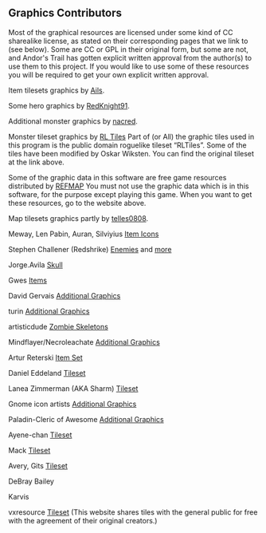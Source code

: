 ﻿## Graphics Contributors
Most of the graphical resources are licensed under some kind of CC sharealike license, as stated on their corresponding pages that we link to (see below). Some are CC or GPL in their original form, but some are not, and Andor's Trail has gotten explicit written approval from the author(s) to use them to this project. If you would like to use some of these resources you will be required to get your own explicit written approval.

Item tilesets graphics by [Ails](http://ails.deviantart.com/art/420-Pixel-Art-Icons-for-RPG-129892453).

Some hero graphics by [RedKnight91](http://redknight91.deviantart.com/art/Arena-Game-Sprites-154661559).

Additional monster graphics by [nacred](http://nacred.deviantart.com/art/Sprite-Sheet-171751308).

Monster tileset graphics by [RL Tiles](http://rltiles.sourceforge.net/)  Part of (or All) the graphic tiles used in this program is the public domain roguelike tileset “RLTiles”. Some of the tiles have been modified by Oskar Wiksten. You can find the original tileset at the link above.

Some of the graphic data in this software are free game resources distributed by [REFMAP](http://www.tekepon.net/fsm) You must not use the graphic data which is in this software, for the purpose except playing this game. When you want to get these resources, go to the website above. 

Map tilesets graphics partly by [telles0808](http://telles0808.deviantart.com/art/RPG-Maker-VX-RTP-Tileset-159218223).

Meway, Len Pabin, Auran, Silviyius [Item Icons](https://opengameart.org/content/whispers-of-avalon-item-icons)

Stephen Challener (Redshrike) [Enemies](https://opengameart.org/content/10-basic-rpg-enemies) and [more](https://opengameart.org/content/more-rpg-enemies)

Jorge.Avila [Skull](https://opengameart.org/content/skull)

Gwes [Items](https://opengameart.org/content/dark-fantasy-item-sprites)

David Gervais [Additional Graphics](http://pousse.rapiere.free.fr/tome/)

turin [Additional Graphics](http://forums.wesnoth.org/viewtopic.php?f=19&amp;t=12207&amp;start=75)

artisticdude [Zombie Skeletons](https://opengameart.org/content/zombies-skeletons)

Mindflayer/Necroleachate [Additional Graphics](http://pixelhack.blogspot.com/)

Artur Reterski [Item Set](https://opengameart.org/content/items-set)

Daniel Eddeland [Tileset](https://opengameart.org/content/farming-tilesets-magic-animations-and-ui-elements)

Lanea Zimmerman (AKA Sharm) [Tileset](https://opengameart.org/content/liberated-pixel-cup-base-assets-sprites-map-tiles)

Gnome icon artists [Additional Graphics](http://art.gnome.org/themes/icon)

Paladin-Cleric of Awesome [Additional Graphics](http://forums.rpgmakerweb.com/index.php?/topic/5434-its-a-mad-mad-mad-mad-world-maddies-edits-and-clumping/)

Ayene-chan [Tileset](https://ayene-chan.deviantart.com/gallery/32324562/RPG-Maker)

Mack [Tileset](https://vxresource.wordpress.com/2010/03/17/the-real-macks-tileset/)

Avery, Gits [Tileset](https://forums.rpgmakerweb.com/index.php?threads/amazing-avys-awesome-arrrpg-maker-stuff.9178/)

DeBray Bailey

Karvis 

vxresource [Tileset](https://vxresource.wordpress.com/category/resources/tilesets/) (This website shares tiles with the general public for free with the agreement of their original creators.)

